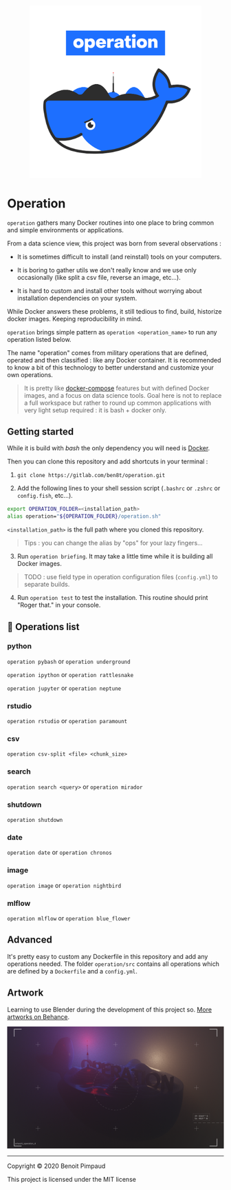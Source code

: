 <div align="center">
<img src="operation/misc/operation.png" width="400" />
</div>

# Operation

`operation` gathers many Docker routines into one place to bring common and simple environments or applications.

From a data science view,  this project was born from several observations :

* It is sometimes difficult to install (and reinstall) tools on your computers.

* It is boring to gather utils we don't really know and we use only occasionally (like split a csv file, reverse an image, etc...).

* It is hard to custom and install other tools without worrying about installation dependencies on your system.

While Docker answers these problems, it still tedious to find, build, historize docker images. Keeping reproducibility in mind.

`operation` brings simple pattern as `operation <operation_name>` to run any operation listed below. 

The name "operation" comes from military operations that are defined, operated and then classified : like any Docker container.
It is recommended to know a bit of this technology to better understand and customize your own operations.

> It is pretty like [docker-compose](https://github.com/docker/compose) features but with defined Docker images, and a focus on data science tools. Goal here is not to replace a full workspace but rather to round up common applications with very light setup required : it is bash + docker only.

## Getting started

While it is build with *bash* the only dependency you will need is [Docker](https://docs.docker.com/install/). 

Then you can clone this repository and add shortcuts in your terminal :

1. `git clone https://gitlab.com/ben8t/operation.git`

2. Add the following lines to your shell session script (`.bashrc` or `.zshrc` or `config.fish`, etc...).

```bash
export OPERATION_FOLDER=<installation_path>
alias operation="${OPERATION_FOLDER}/operation.sh"
```

`<installation_path>` is the full path where you cloned this repository.

> Tips : you can change the alias by "ops" for your lazy fingers...

3. Run `operation briefing`. It may take a little time while it is building all Docker images.

> TODO : use field type in operation configuration files (`config.yml`) to separate builds.

4. Run `operation test` to test the installation. This routine should print "Roger that." in your console.

## :round_pushpin: Operations list

### python

`operation pybash` or `operation underground`

`operation ipython` or `operation rattlesnake`

`operation jupyter` or `operation neptune`

### rstudio

`operation rstudio` or `operation paramount`

### csv

`operation csv-split <file> <chunk_size>`

### search

`operation search <query>` or `operation mirador`

### shutdown

`operation shutdown`

### date

`operation date` or `operation chronos`

### image

`operation image` or `operation nightbird`

### mlflow

`operation mlflow` or `operation blue_flower`


## Advanced

It's pretty easy to custom any Dockerfile in this repository and add any operations needed. The folder `operation/src` contains all operations which are defined by a `Dockerfile` and a `config.yml`.

## Artwork

Learning to use Blender during the development of this project so. [More artworks on Behance](https://www.behance.net/gallery/95156933/Operation).

<div align="center">
<img src="operation/misc/artwork.png" width="800" />
</div>

---

Copyright © 2020 Benoit Pimpaud

This project is licensed under the MIT license
